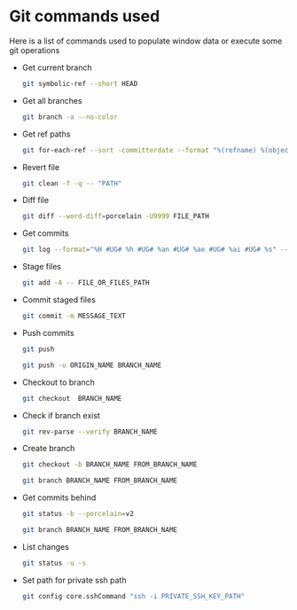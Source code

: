 # Git commands used
Here is a list of commands used to populate window data or execute some git operations

- Get current branch
    ``` sh
    git symbolic-ref --short HEAD
    ```

- Get all branches
    ``` sh
    git branch -a --no-color
    ```

- Get ref paths
    ``` sh
    git for-each-ref --sort -committerdate --format "%(refname) %(objectname) %(*objectname)"
    ```

- Revert file
    ``` sh
    git clean -f -q -- "PATH"
    ```

- Diff file
    ``` sh
    git diff --word-diff=porcelain -U9999 FILE_PATH
    ```

- Get commits
    ``` sh
    git log --format="%H #UG# %h #UG# %an #UG# %ae #UG# %ai #UG# %s" --max-count=301 --date-order master --
    ```

- Stage files
    ``` sh
    git add -A -- FILE_OR_FILES_PATH
    ```

- Commit staged files
    ``` sh
    git commit -m MESSAGE_TEXT
    ```

- Push commits
    ``` sh
    git push
    ```

    ``` sh
    git push -u ORIGIN_NAME BRANCH_NAME
    ```

- Checkout to branch
    ``` sh
    git checkout  BRANCH_NAME
    ```
  
- Check if branch exist
    ``` sh
    git rev-parse --verify BRANCH_NAME
    ```

- Create branch
    ``` sh
    git checkout -b BRANCH_NAME FROM_BRANCH_NAME
    ```
  
    ``` sh
    git branch BRANCH_NAME FROM_BRANCH_NAME
    ```
  
- Get commits behind
    ``` sh
    git status -b --porcelain=v2
    ```
  
    ``` sh
    git branch BRANCH_NAME FROM_BRANCH_NAME
    ```
  
- List changes
    ``` sh
    git status -u -s

- Set path for private ssh path
    ``` sh
    git config core.sshCommand "ssh -i PRIVATE_SSH_KEY_PATH"